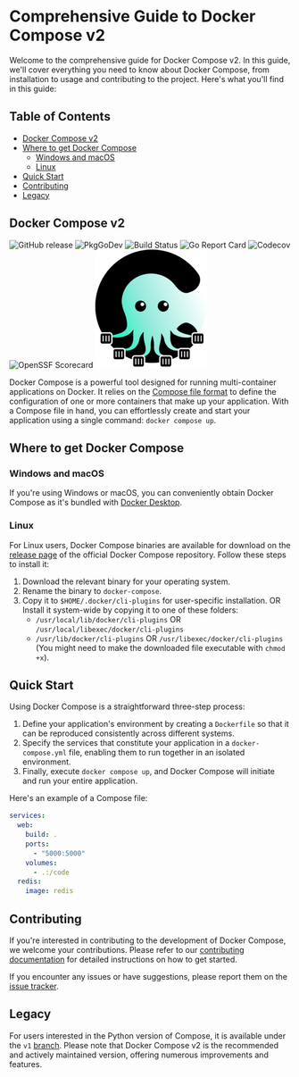 # Comprehensive Guide to Docker Compose v2

Welcome to the comprehensive guide for Docker Compose v2. In this guide, we'll cover everything you need to know about Docker Compose, from installation to usage and contributing to the project. Here's what you'll find in this guide:

## Table of Contents

- [Docker Compose v2](#docker-compose-v2)
- [Where to get Docker Compose](#where-to-get-docker-compose)
    - [Windows and macOS](#windows-and-macos)
    - [Linux](#linux)
- [Quick Start](#quick-start)
- [Contributing](#contributing)
- [Legacy](#legacy)

## Docker Compose v2

![GitHub release](https://img.shields.io/github/release/docker/compose.svg?style=flat-square)
![PkgGoDev](https://img.shields.io/badge/go.dev-docs-007d9c?style=flat-square&logo=go&logoColor=white)
![Build Status](https://img.shields.io/github/actions/workflow/status/docker/compose/ci.yml?label=ci&logo=github&style=flat-square)
![Go Report Card](https://goreportcard.com/badge/github.com/docker/compose/v2?style=flat-square)
![Codecov](https://codecov.io/gh/docker/compose/branch/main/graph/badge.svg?token=HP3K4Y4ctu)
![OpenSSF Scorecard](https://api.securityscorecards.dev/projects/github.com/docker/compose/badge)
![Docker Compose Logo](logo.png?raw=true)

Docker Compose is a powerful tool designed for running multi-container applications on Docker. It relies on the [Compose file format](https://compose-spec.io) to define the configuration of one or more containers that make up your application. With a Compose file in hand, you can effortlessly create and start your application using a single command: `docker compose up`.

## Where to get Docker Compose

### Windows and macOS

If you're using Windows or macOS, you can conveniently obtain Docker Compose as it's bundled with [Docker Desktop](https://www.docker.com/products/docker-desktop).

### Linux

For Linux users, Docker Compose binaries are available for download on the [release page](https://github.com/docker/compose/releases) of the official Docker Compose repository. Follow these steps to install it:

1. Download the relevant binary for your operating system.
2. Rename the binary to `docker-compose`.
3. Copy it to `$HOME/.docker/cli-plugins` for user-specific installation.
   OR
   Install it system-wide by copying it to one of these folders:
    - `/usr/local/lib/docker/cli-plugins` OR `/usr/local/libexec/docker/cli-plugins`
    - `/usr/lib/docker/cli-plugins` OR `/usr/libexec/docker/cli-plugins`
      (You might need to make the downloaded file executable with `chmod +x`).

## Quick Start

Using Docker Compose is a straightforward three-step process:

1. Define your application's environment by creating a `Dockerfile` so that it can be reproduced consistently across different systems.
2. Specify the services that constitute your application in a `docker-compose.yml` file, enabling them to run together in an isolated environment.
3. Finally, execute `docker compose up`, and Docker Compose will initiate and run your entire application.

Here's an example of a Compose file:

```yaml
services:
  web:
    build: .
    ports:
      - "5000:5000"
    volumes:
      - .:/code
  redis:
    image: redis
```

## Contributing


If you're interested in contributing to the development of Docker Compose, we welcome your contributions. Please refer to our [contributing documentation](CONTRIBUTING.md) for detailed instructions on how to get started.

If you encounter any issues or have suggestions, please report them on the [issue tracker](https://github.com/docker/compose/issues/new/choose).


## Legacy

For users interested in the Python version of Compose, it is available under the `v1` [branch](https://github.com/docker/compose/tree/v1). Please note that Docker Compose v2 is the recommended and actively maintained version, offering numerous improvements and features.
